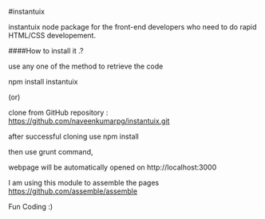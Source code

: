 #instantuix

instantuix node package for the front-end developers who need to do rapid HTML/CSS developement.

####How to install it .?

use any one of the method to retrieve the code

npm install instantuix

(or)

clone from GitHub repository : https://github.com/naveenkumarpg/instantuix.git

after successful cloning use npm install

then use grunt command,

webpage will be automatically opened on http://localhost:3000

I am using this module to assemble the pages https://github.com/assemble/assemble


Fun Coding :)
